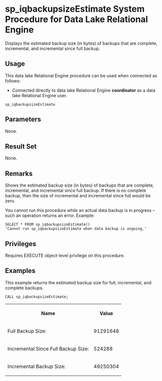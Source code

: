 <!-- loio39b7e81f33504a0a93852bd7cf91fb9d -->

# sp\_iqbackupsizeEstimate System Procedure for Data Lake Relational Engine

Displays the estimated backup size \(in bytes\) of backups that are complete, incremental, and incremental since full backup.



<a name="loio39b7e81f33504a0a93852bd7cf91fb9d__section_f5t_jrq_tzb"/>

## Usage

This data lake Relational Engine procedure can be used when connected as follows:

-   Connected directly to data lake Relational Engine **coordinator** as a data lake Relational Engine user.



```
sp_iqbackupsizeEstimate
```



<a name="loio39b7e81f33504a0a93852bd7cf91fb9d__section_bf2_xpq_tzb"/>

## Parameters

None.



<a name="loio39b7e81f33504a0a93852bd7cf91fb9d__section_gv4_xpq_tzb"/>

## Result Set

None.



<a name="loio39b7e81f33504a0a93852bd7cf91fb9d__iq_refbb_1779"/>

## Remarks

Shows the estimated backup size \(in bytes\) of backups that are complete, incremental, and incremental since full backup. If there is no complete backup, then the size of incremental and incremental since full would be zero.

You cannot run this procedure while an actual data backup is in progress – such an operation returns an error. Example:

```
SELECT * FROM sp_iqbackupsizeEstimate()
‘Cannot run sp_iqbackupsizeEstimate when data backup is ongoing.’
```



<a name="loio39b7e81f33504a0a93852bd7cf91fb9d__iq_refbb_1778"/>

## Privileges

Requires EXECUTE object-level privilege on this procedure.



<a name="loio39b7e81f33504a0a93852bd7cf91fb9d__iq_refbb_1780"/>

## Examples

This example returns the estimated backup size for full, incremental, and complete backups.

```
CALL sp_iqbackupsizeEstimate;
```


<table>
<tr>
<th valign="top">

Name

</th>
<th valign="top">

Value

</th>
</tr>
<tr>
<td valign="top">

Full Backup Size:

</td>
<td valign="top">

91291648

</td>
</tr>
<tr>
<td valign="top">

Incremental Since Full Backup Size:

</td>
<td valign="top">

524288

</td>
</tr>
<tr>
<td valign="top">

Incremental Backup Size:

</td>
<td valign="top">

49250304

</td>
</tr>
</table>

